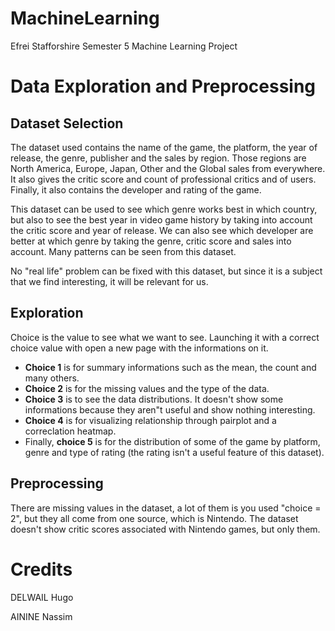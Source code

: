 # MachineLearning
Efrei Stafforshire Semester 5 Machine Learning Project

# Data Exploration and Preprocessing
## Dataset Selection
The dataset used contains the name of the game, the platform, the year of release, the genre, publisher and the sales by region. Those regions are North America, Europe, Japan, Other and the Global sales from everywhere. It also gives the critic score and count of professional critics and of users. Finally, it also contains the developer and rating of the game.

This dataset can be used to see which genre works best in which country, but also to see the best year in video game history by taking into account the critic score and year of release. We can also see which developer are better at which genre by taking the genre, critic score and sales into account. Many patterns can be seen from this dataset.

No "real life" problem can be fixed with this dataset, but since it is a subject that we find interesting, it will be relevant for us.

## Exploration
Choice is the value to see what we want to see. Launching it with a correct choice value with open a new page with the informations on it.

- **Choice 1** is for summary informations such as the mean, the count and many others.
- **Choice 2** is for the missing values and the type of the data. 
- **Choice 3** is to see the data distributions. It doesn't show some informations because they aren"t useful and show nothing interesting.
- **Choice 4** is for visualizing relationship through pairplot and a correclation heatmap.
- Finally, **choice 5** is for the distribution of some of the game by platform, genre and type of rating (the rating isn't a useful feature of this dataset).

## Preprocessing
There are missing values in the dataset, a lot of them is you used "choice = 2", but they all come from one source, which is Nintendo. The dataset doesn't show critic scores associated with Nintendo games, but only them.



# Credits
DELWAIL Hugo 
 
 AININE Nassim



